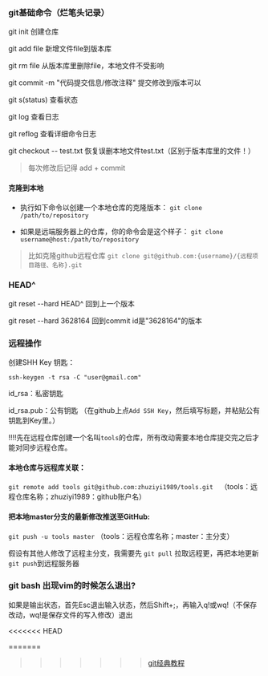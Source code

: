 ### git基础命令（烂笔头记录）

git init 创建仓库

git add file  新增文件file到版本库

git rm file   从版本库里删除file，本地文件不受影响

git commit -m "代码提交信息/修改注释"  提交修改到版本可以

git s(status) 查看状态

git log  查看日志

git reflog 查看详细命令日志

git checkout -- test.txt   恢复误删本地文件test.txt（区别于版本库里的文件！）

> 每次修改后记得 add + commit

#### 克隆到本地
* 执行如下命令以创建一个本地仓库的克隆版本：
`git clone /path/to/repository`

* 如果是远端服务器上的仓库，你的命令会是这个样子：
`git clone username@host:/path/to/repository`

> 比如克隆github远程仓库
> `git clone git@github.com:{username}/{远程项目路径、名称}.git`

### HEAD^
git reset --hard HEAD^  回到上一个版本

git reset --hard 3628164   回到commit id是"3628164"的版本

### 远程操作
创建SHH Key 钥匙：

`ssh-keygen -t rsa -C "user@gmail.com"`

id_rsa：私密钥匙

id_rsa.pub：公有钥匙 （在github上点`Add SSH Key`，然后填写标题，并粘贴公有钥匙到Key里。）

!!!!先在远程仓库创建一个名叫`tools`的仓库，所有改动需要本地仓库提交完之后才能对同步远程仓库。

#### 本地仓库与远程库关联：

`git remote add tools git@github.com:zhuziyi1989/tools.git  `（tools：远程仓库名称；zhuziyi1989：github账户名）

#### 把本地master分支的最新修改推送至GitHub:

`git push -u tools master`   （tools：远程仓库名称；master：主分支）

假设有其他人修改了远程主分支，我需要先 `git pull` 拉取远程更，再把本地更新`git push`到远程服务器

### git bash 出现vim的时候怎么退出?

如果是输出状态，首先Esc退出输入状态，然后Shift+;，再输入q!或wq!（不保存改动，wq!是保存文件的写入修改）退出

<<<<<<< HEAD

=======
>>>>>>> [git经典教程](https://lvwzhen.gitbooks.io/git-tutorial/content/)
